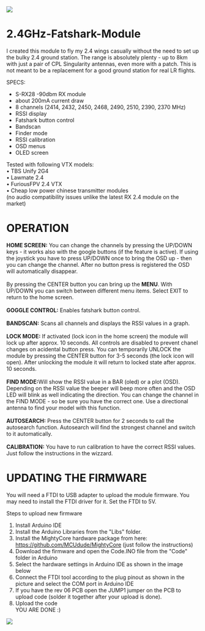 <img src="https://raw.githubusercontent.com/skaman82/2.4GHz-Fatshark-Module/master/img/img.jpg"/>

# 2.4GHz-Fatshark-Module
I created this module to fly my 2.4 wings casually without the need to set up the bulky 2.4 ground station. The range is absolutely plenty - up to 8km with just a pair of CPL Singularity antennas, even more with a patch. This is not meant to be a replacement for a good ground station for real LR flights.

SPECS:
- S-RX28 -90dbm RX module
- about 200mA current draw 
- 8 channels (2414, 2432, 2450, 2468, 2490, 2510, 2390, 2370 MHz)
- RSSI display
- Fatshark button control
- Bandscan
- Finder mode
- RSSI calibration
- OSD menus
- OLED screen

Tested with following VTX models:</br>
• TBS Unify 2G4</br>
• Lawmate 2.4</br>
• FuriousFPV 2.4 VTX</br>
• Cheap low power chinese transmitter modules </br>
(no audio compatibility issues unlike the latest RX 2.4 module on the market)


# OPERATION
<b>HOME SCREEN:</b> You can change the channels by pressing the UP/DOWN keys - it works also with the google buttons (if the feature is active). If using the joystick you have to press UP/DOWN once to bring the OSD up - then you can change the channel. After no button press is registered the OSD will automatically disappear. </br>
</br>
By pressing the CENTER button you can bring up the <b>MENU</b>. With UP/DOWN you can switch between different menu items. Select EXIT to return to the home screen.</br>
</br>
<b>GOGGLE CONTROL:</b> Enables fatshark button control.</br>
</br>
<b>BANDSCAN:</b> Scans all channels and displays the RSSI values in a graph.</br>
</br>
<b>LOCK MODE:</b> If activated (lock icon in the home screen) the module will lock up after approx. 10 seconds. All controls are disabled to prevent chanel changes on acidental button press. You can temporarily UNLOCK the module by pressing the CENTER button for 3-5 seconds (the lock icon will open). After unlocking the module it will return to locked state after approx. 10 seconds.</br>
</br>
<b>FIND MODE:</b>Will show the RSSI value in a BAR (oled) or a plot (OSD). Depending on the RSSI value the beeper will beep more often and the OSD LED will blink as well indicating the direction. You can change the channel in the FIND MODE - so be sure you have the correct one. Use a directional antenna to find your model with this function.</br>
</br>
<b>AUTOSEARCH:</b> Press the CENTER button for 2 seconds to call the autosearch function. Autosearch will find the strongest channel and switch to it automatically.</br>
</br>
<b>CALIBRATION:</b> You have to run calibration to have the correct RSSI values. Just follow the instructions in the wizzard.</br>





# UPDATING THE FIRMWARE
You will need a FTDI to USB adapter to upload the module firmware. You may need to install the FTDI driver for it. Set the FTDI to 5V.

Steps to upload new firmware
1. Install Arduino IDE
2. Install the Arduino Libraries from the "Libs" folder.
3. Install the MightyCore hardware package from here: https://github.com/MCUdude/MightyCore (just follow the instructions)
4. Download the firmware and open the Code.INO file from the "Code" folder in Arduino
5. Select the hardware settings in Arduino IDE as shown in the image below
6. Connect the FTDI tool according to the plug pinout as shown in the picture and select the COM port in Arduino IDE
7. If you have the rev 06 PCB open the JUMP1 jumper on the PCB to upload code (solder it together after your upload is done).
8. Upload the code </br>
YOU ARE DONE :)

<img src="https://raw.githubusercontent.com/skaman82/2.4GHz-Fatshark-Module/master/img/PCB.png"/>
